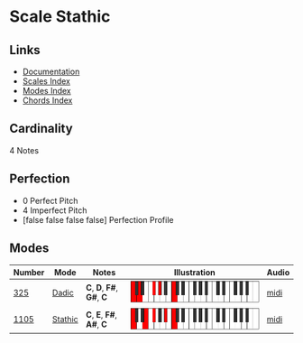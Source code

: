 # Scale Stathic

## Links

- [Documentation](README.md)
- [Scales Index](Scales.md)
- [Modes Index](Modes.md)
- [Chords Index](Chords.md)

## Cardinality

4 Notes

## Perfection

- 0 Perfect Pitch
- 4 Imperfect Pitch
- [false false false false] Perfection Profile

## Modes

| Number | Mode | Notes | Illustration | Audio |
|--------|------|-------|--------------|-------|
| [325](https://ianring.com/musictheory/scales/325) | [Dadic](ModeDadic.md) | **C**, **D**, **F#**, **G#**, **C** | ![CNaturalDadic](ModeCNaturalDadic.png) | [midi](https://github.com/edipermadi/music/blob/main/docs/ModeCNaturalDadic.mid?raw=true) | 
| [1105](https://ianring.com/musictheory/scales/1105) | [Stathic](ModeStathic.md) | **C**, **E**, **F#**, **A#**, **C** | ![CNaturalStathic](ModeCNaturalStathic.png) | [midi](https://github.com/edipermadi/music/blob/main/docs/ModeCNaturalStathic.mid?raw=true) | 
